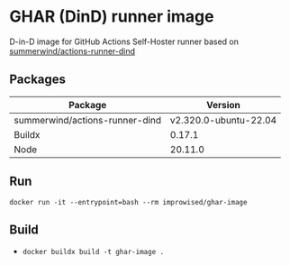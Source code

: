 # GHAR (DinD) runner image

D-in-D image for GitHub Actions Self-Hoster runner based on [summerwind/actions-runner-dind](https://hub.docker.com/r/summerwind/actions-runner-dind)

## Packages

| Package | Version |
| - | - |
| summerwind/actions-runner-dind | v2.320.0-ubuntu-22.04 |
| Buildx | 0.17.1 |
| Node | 20.11.0 |
## Run

`docker run -it --entrypoint=bash --rm improwised/ghar-image`

## Build

- `docker buildx build -t ghar-image .`
